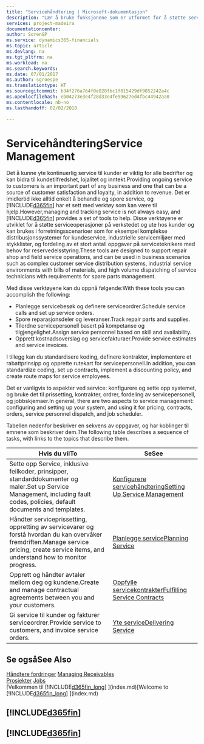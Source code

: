 ```yaml
---
title: "Servicehåndtering | Microsoft-dokumentasjon"
description: "Lær å bruke funksjonene som er utformet for å støtte serviceoperasjoner på verkstedet og ute hos kunder."
services: project-madeira
documentationcenter: 
author: SorenGP
ms.service: dynamics365-financials
ms.topic: article
ms.devlang: na
ms.tgt_pltfrm: na
ms.workload: na
ms.search.keywords: 
ms.date: 07/01/2017
ms.author: sgroespe
ms.translationtype: HT
ms.sourcegitcommit: b34f276a764f0e828fbc1f015429df9852242a4c
ms.openlocfilehash: eb04273e3e4f28d33e4fe99627ed4fbc44942aa0
ms.contentlocale: nb-no
ms.lasthandoff: 02/02/2018

---
```

# <a name="service-management"></a><span data-ttu-id="f408e-103">Servicehåndtering</span><span class="sxs-lookup"><span data-stu-id="f408e-103">Service Management</span></span>
<span data-ttu-id="f408e-104">Det å kunne yte kontinuerlig service til kunder er viktig for alle bedrifter og kan bidra til kundetilfredshet, lojalitet og inntekt.</span><span class="sxs-lookup"><span data-stu-id="f408e-104">Providing ongoing service to customers is an important part of any business and one that can be a source of customer satisfaction and loyalty, in addition to revenue.</span></span> <span data-ttu-id="f408e-105">Det er imidlertid ikke alltid enkelt å behandle og spore service, og [!INCLUDE[d365fin](includes/d365fin_md.md)] har et sett med verktøy som kan være til hjelp.</span><span class="sxs-lookup"><span data-stu-id="f408e-105">However,managing and tracking service is not always easy, and [!INCLUDE[d365fin](includes/d365fin_md.md)] provides a set of tools to help.</span></span> <span data-ttu-id="f408e-106">Disse verktøyene er utviklet for å støtte serviceoperasjoner på verkstedet og ute hos kunder og kan brukes i forretningsscenarioer som for eksempel komplekse distribusjonssystemer for kundeservice, industrielle servicemiljøer med stykklister, og fordeling av et stort antall oppgaver på serviceteknikere med behov for reservedelsstyring.</span><span class="sxs-lookup"><span data-stu-id="f408e-106">These tools are designed to support repair shop and field service operations, and can be used in business scenarios such as complex customer service distribution systems, industrial service environments with bills of materials, and high volume dispatching of service technicians with requirements for spare parts management.</span></span>  

 <span data-ttu-id="f408e-107">Med disse verktøyene kan du oppnå følgende:</span><span class="sxs-lookup"><span data-stu-id="f408e-107">With these tools you can accomplish the following:</span></span>  

* <span data-ttu-id="f408e-108">Planlegge servicebesøk og definere serviceordrer.</span><span class="sxs-lookup"><span data-stu-id="f408e-108">Schedule service calls and set up service orders.</span></span>  
* <span data-ttu-id="f408e-109">Spore reparasjonsdeler og leveranser.</span><span class="sxs-lookup"><span data-stu-id="f408e-109">Track repair parts and supplies.</span></span>  
* <span data-ttu-id="f408e-110">Tilordne servicepersonell basert på kompetanse og tilgjengelighet.</span><span class="sxs-lookup"><span data-stu-id="f408e-110">Assign service personnel based on skill and availability.</span></span>  
* <span data-ttu-id="f408e-111">Opprett kostnadsoverslag og servicefakturaer.</span><span class="sxs-lookup"><span data-stu-id="f408e-111">Provide service estimates and service invoices.</span></span>  

<span data-ttu-id="f408e-112">I tillegg kan du standardisere koding, definere kontrakter, implementere et rabattprinsipp og opprette rutekart for servicepersonell.</span><span class="sxs-lookup"><span data-stu-id="f408e-112">In addition, you can standardize coding, set up contracts, implement a discounting policy, and create route maps for service employees.</span></span>  

<span data-ttu-id="f408e-113">Det er vanligvis to aspekter ved service: konfigurere og sette opp systemet, og bruke det til prissetting, kontrakter, ordrer, fordeling av servicepersonell, og jobbskjemaer.</span><span class="sxs-lookup"><span data-stu-id="f408e-113">In general, there are two aspects to service management: configuring and setting up your system, and using it for pricing, contracts, orders, service personnel dispatch, and job scheduler.</span></span>  

<span data-ttu-id="f408e-114">Tabellen nedenfor beskriver en sekvens av oppgaver, og har koblinger til emnene som beskriver dem.</span><span class="sxs-lookup"><span data-stu-id="f408e-114">The following table describes a sequence of tasks, with links to the topics that describe them.</span></span>   

|<span data-ttu-id="f408e-115">**Hvis du vil**</span><span class="sxs-lookup"><span data-stu-id="f408e-115">**To**</span></span>|<span data-ttu-id="f408e-116">**Se**</span><span class="sxs-lookup"><span data-stu-id="f408e-116">**See**</span></span>|  
|------------|-------------|  
|<span data-ttu-id="f408e-117">Sette opp Service, inklusive feilkoder, prinsipper, standarddokumenter og maler.</span><span class="sxs-lookup"><span data-stu-id="f408e-117">Set up Service Management, including fault codes, policies, default documents and templates.</span></span>|[<span data-ttu-id="f408e-118">Konfigurere servicehåndtering</span><span class="sxs-lookup"><span data-stu-id="f408e-118">Setting Up Service Management</span></span>](service-setup-service.md)|  
|<span data-ttu-id="f408e-119">Håndter serviceprissetting, oppretting av servicevarer og forstå hvordan du kan overvåker fremdriften.</span><span class="sxs-lookup"><span data-stu-id="f408e-119">Manage service pricing, create service items, and understand how to monitor progress.</span></span>|[<span data-ttu-id="f408e-120">Planlegge service</span><span class="sxs-lookup"><span data-stu-id="f408e-120">Planning Service</span></span>](service-plan-service.md)|  
|<span data-ttu-id="f408e-121">Opprett og håndter avtaler mellom deg og kundene.</span><span class="sxs-lookup"><span data-stu-id="f408e-121">Create and manage contractual agreements between you and your customers.</span></span>|[<span data-ttu-id="f408e-122">Oppfylle servicekontrakter</span><span class="sxs-lookup"><span data-stu-id="f408e-122">Fulfilling Service Contracts</span></span>](service-fulfill-service-contracts.md)|  
|<span data-ttu-id="f408e-123">Gi service til kunder og fakturer serviceordrer.</span><span class="sxs-lookup"><span data-stu-id="f408e-123">Provide service to customers, and invoice service orders.</span></span>|[<span data-ttu-id="f408e-124">Yte service</span><span class="sxs-lookup"><span data-stu-id="f408e-124">Delivering Service</span></span>](service-deliver-service.md)|  

## <a name="see-also"></a><span data-ttu-id="f408e-125">Se også</span><span class="sxs-lookup"><span data-stu-id="f408e-125">See Also</span></span>  
<span data-ttu-id="f408e-126">[Håndtere fordringer](receivables-manage-receivables.md) </span><span class="sxs-lookup"><span data-stu-id="f408e-126">[Managing Receivables](receivables-manage-receivables.md) </span></span>  
<span data-ttu-id="f408e-127">[Prosjekter](projects-how-create-jobs.md) </span><span class="sxs-lookup"><span data-stu-id="f408e-127">[Jobs](projects-how-create-jobs.md) </span></span>  
<span data-ttu-id="f408e-128">[Velkommen til [!INCLUDE[d365fin_long](includes/d365fin_long_md.md)] ](index.md)</span><span class="sxs-lookup"><span data-stu-id="f408e-128">[Welcome to [!INCLUDE[d365fin_long](includes/d365fin_long_md.md)] ](index.md)</span></span>

## [!INCLUDE[d365fin](includes/free_trial_md.md)]  
## [!INCLUDE[d365fin](includes/training_link_md.md)]

